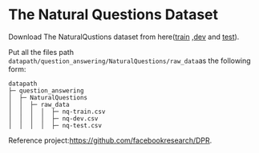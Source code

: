 # The Natural Questions Dataset

Download The NaturalQustions dataset from here([train](https://dl.fbaipublicfiles.com/dpr/data/retriever/nq-train.qa.csv)
,[dev](https://dl.fbaipublicfiles.com/dpr/data/retriever/nq-dev.qa.csv) and [test](https://dl.fbaipublicfiles.com/dpr/data/retriever/nq-test.qa.csv)).

Put all the files path `datapath/question_answering/NaturalQuestions/raw_data`as
the following form:

 
```angular2html
datapath
├─ question_answering
│  ├─ NaturalQuestions
│  │  ├─ raw_data
│  │  │  │  ├─ nq-train.csv
│  │  │  │  ├─ nq-dev.csv
│  │  │  │  ├─ nq-test.csv
```

Reference project:https://github.com/facebookresearch/DPR.